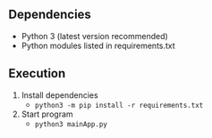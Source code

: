 ## Dependencies
* Python 3 (latest version recommended)
* Python modules listed in requirements.txt

## Execution
1. Install dependencies
	* `python3 -m pip install -r requirements.txt`
2. Start program
	* `python3 mainApp.py`